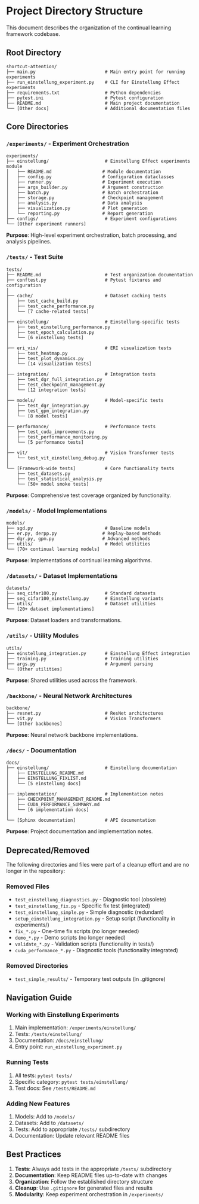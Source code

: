 # Project Directory Structure

This document describes the organization of the continual learning framework codebase.

## Root Directory

```
shortcut-attention/
├── main.py                          # Main entry point for running experiments
├── run_einstellung_experiment.py    # CLI for Einstellung Effect experiments
├── requirements.txt                 # Python dependencies
├── pytest.ini                       # Pytest configuration
├── README.md                        # Main project documentation
└── [Other docs]                     # Additional documentation files
```

## Core Directories

### `/experiments/` - Experiment Orchestration
```
experiments/
├── einstellung/                     # Einstellung Effect experiments module
│   ├── README.md                   # Module documentation
│   ├── config.py                   # Configuration dataclasses
│   ├── runner.py                   # Experiment execution
│   ├── args_builder.py             # Argument construction
│   ├── batch.py                    # Batch orchestration
│   ├── storage.py                  # Checkpoint management
│   ├── analysis.py                 # Data analysis
│   ├── visualization.py            # Plot generation
│   └── reporting.py                # Report generation
├── configs/                         # Experiment configurations
└── [Other experiment runners]
```

**Purpose**: High-level experiment orchestration, batch processing, and analysis pipelines.

### `/tests/` - Test Suite
```
tests/
├── README.md                        # Test organization documentation
├── conftest.py                      # Pytest fixtures and configuration
│
├── cache/                           # Dataset caching tests
│   ├── test_cache_build.py
│   ├── test_cache_performance.py
│   └── [7 cache-related tests]
│
├── einstellung/                     # Einstellung-specific tests
│   ├── test_einstellung_performance.py
│   ├── test_epoch_calculation.py
│   └── [6 einstellung tests]
│
├── eri_vis/                         # ERI visualization tests
│   ├── test_heatmap.py
│   ├── test_plot_dynamics.py
│   └── [14 visualization tests]
│
├── integration/                     # Integration tests
│   ├── test_dgr_full_integration.py
│   ├── test_checkpoint_management.py
│   └── [12 integration tests]
│
├── models/                          # Model-specific tests
│   ├── test_dgr_integration.py
│   ├── test_gpm_integration.py
│   └── [8 model tests]
│
├── performance/                     # Performance tests
│   ├── test_cuda_improvements.py
│   ├── test_performance_monitoring.py
│   └── [5 performance tests]
│
├── vit/                             # Vision Transformer tests
│   └── test_vit_einstellung_debug.py
│
└── [Framework-wide tests]           # Core functionality tests
    ├── test_datasets.py
    ├── test_statistical_analysis.py
    └── [50+ model smoke tests]
```

**Purpose**: Comprehensive test coverage organized by functionality.

### `/models/` - Model Implementations
```
models/
├── sgd.py                           # Baseline models
├── er.py, derpp.py                 # Replay-based methods
├── dgr.py, gpm.py                  # Advanced methods
├── utils/                           # Model utilities
└── [70+ continual learning models]
```

**Purpose**: Implementations of continual learning algorithms.

### `/datasets/` - Dataset Implementations
```
datasets/
├── seq_cifar100.py                  # Standard datasets
├── seq_cifar100_einstellung.py      # Einstellung variants
├── utils/                           # Dataset utilities
└── [20+ dataset implementations]
```

**Purpose**: Dataset loaders and transformations.

### `/utils/` - Utility Modules
```
utils/
├── einstellung_integration.py       # Einstellung Effect integration
├── training.py                      # Training utilities
├── args.py                          # Argument parsing
└── [Other utilities]
```

**Purpose**: Shared utilities used across the framework.

### `/backbone/` - Neural Network Architectures
```
backbone/
├── resnet.py                        # ResNet architectures
├── vit.py                           # Vision Transformers
└── [Other backbones]
```

**Purpose**: Neural network backbone implementations.

### `/docs/` - Documentation
```
docs/
├── einstellung/                     # Einstellung documentation
│   ├── EINSTELLUNG_README.md
│   ├── EINSTELLUNG_FIXLIST.md
│   └── [5 einstellung docs]
│
├── implementation/                  # Implementation notes
│   ├── CHECKPOINT_MANAGEMENT_README.md
│   ├── CUDA_PERFORMANCE_SUMMARY.md
│   └── [6 implementation docs]
│
└── [Sphinx documentation]           # API documentation
```

**Purpose**: Project documentation and implementation notes.

## Deprecated/Removed

The following directories and files were part of a cleanup effort and are no longer in the repository:

### Removed Files
- `test_einstellung_diagnostics.py` - Diagnostic tool (obsolete)
- `test_einstellung_fix.py` - Specific fix test (integrated)
- `test_einstellung_simple.py` - Simple diagnostic (redundant)
- `setup_einstellung_integration.py` - Setup script (functionality in experiments/)
- `fix_*.py` - One-time fix scripts (no longer needed)
- `demo_*.py` - Demo scripts (no longer needed)
- `validate_*.py` - Validation scripts (functionality in tests/)
- `cuda_performance_*.py` - Diagnostic tools (functionality integrated)

### Removed Directories
- `test_simple_results/` - Temporary test outputs (in .gitignore)

## Navigation Guide

### Working with Einstellung Experiments
1. Main implementation: `/experiments/einstellung/`
2. Tests: `/tests/einstellung/`
3. Documentation: `/docs/einstellung/`
4. Entry point: `run_einstellung_experiment.py`

### Running Tests
1. All tests: `pytest tests/`
2. Specific category: `pytest tests/einstellung/`
3. Test docs: See `/tests/README.md`

### Adding New Features
1. Models: Add to `/models/`
2. Datasets: Add to `/datasets/`
3. Tests: Add to appropriate `/tests/` subdirectory
4. Documentation: Update relevant README files

## Best Practices

1. **Tests**: Always add tests in the appropriate `/tests/` subdirectory
2. **Documentation**: Keep README files up-to-date with changes
3. **Organization**: Follow the established directory structure
4. **Cleanup**: Use `.gitignore` for generated files and results
5. **Modularity**: Keep experiment orchestration in `/experiments/`

